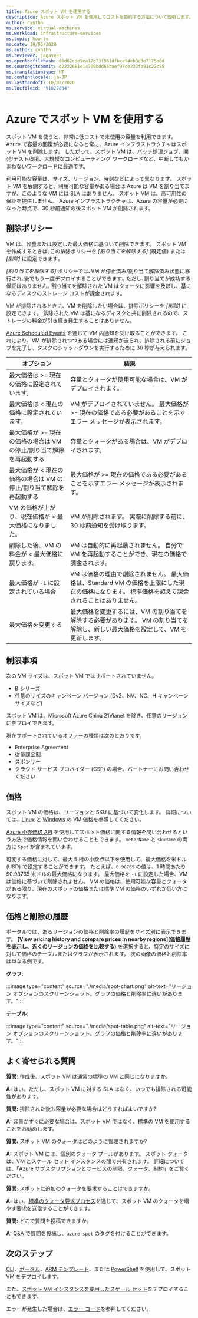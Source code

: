 ```yaml
---
title: Azure スポット VM を使用する
description: Azure スポット VM を使用してコストを節約する方法について説明します。
author: cynthn
ms.service: virtual-machines
ms.workload: infrastructure-services
ms.topic: how-to
ms.date: 10/05/2020
ms.author: cynthn
ms.reviewer: jagaveer
ms.openlocfilehash: 66d62cde9ea17e73f561dfbce94eb3d3e7175b6d
ms.sourcegitcommit: d2222681e14700bdd65baef97de223fa91c22c55
ms.translationtype: HT
ms.contentlocale: ja-JP
ms.lasthandoff: 10/07/2020
ms.locfileid: "91827804"
---
```

# <a name="use-spot-vms-in-azure"></a>Azure でスポット VM を使用する

スポット VM を使うと、非常に低コストで未使用の容量を利用できます。 Azure で容量の回復が必要になると常に、Azure インフラストラクチャはスポット VM を削除します。 したがって、スポット VM は、バッチ処理ジョブ、開発/テスト環境、大規模なコンピューティング ワークロードなど、中断してもかまわないワークロードに最適です。

利用可能な容量は、サイズ、リージョン、時刻などによって異なります。 スポット VM を展開すると、利用可能な容量がある場合は Azure は VM を割り当てますが、このような VM には SLA はありません。 スポット VM は、高可用性の保証を提供しません。 Azure インフラストラクチャは、Azure の容量が必要になった時点で、30 秒前通知の後スポット VM が削除されます。 


## <a name="eviction-policy"></a>削除ポリシー

VM は、容量または設定した最大価格に基づいて削除できます。 スポット VM を作成するときは､この排除ポリシーを *[割り当てを解除する]* (既定値) または *[削除]* に設定できます｡ 

*[割り当てを解除する]* ポリシーでは､VM が停止済み/割り当て解除済み状態に移行され､後でもう一度デプロイすることができます｡ ただし､割り当てが成功する保証はありません｡ 割り当てを解除された VM はクォータに影響を及ぼし、基になるディスクのストレージ コストが課金されます。 

VM が排除されるときに、VM を削除したい場合は、排除ポリシーを *[削除]* に設定できます。 排除された VM は基になるディスクと共に削除されるので、ストレージの料金が引き続き発生することはありません。 

[Azure Scheduled Events](./linux/scheduled-events.md) を通じて VM 内通知を受け取ることができます。 これにより、VM が排除されつつある場合には通知が送られ、排除される前にジョブを完了し、タスクのシャットダウンを実行するために 30 秒が与えられます。 


| オプション | 結果 |
|--------|---------|
| 最大価格は >= 現在の価格に設定されています。 | 容量とクォータが使用可能な場合は、VM がデプロイされます。 |
| 最大価格は < 現在の価格に設定されています。 | VM がデプロイされていません。 最大価格が >= 現在の価格である必要があることを示すエラー メッセージが表示されます。 |
| 最大価格が >= 現在の価格の場合は VM の停止/割り当て解除を再起動する | 容量とクォータがある場合は、VM がデプロイされます。 |
| 最大価格が < 現在の価格の場合は VM の停止/割り当て解除を再起動する | 最大価格が >= 現在の価格である必要があることを示すエラー メッセージが表示されます。 | 
| VM の価格が上がり、現在価格が > 最大価格になりました。 | VM が削除されます。 実際に削除する前に、30 秒前通知を受け取ります。 | 
| 削除した後、VM の料金が < 最大価格に戻ります。 | VM は自動的に再起動されません。 自分で VM を再起動することができ、現在の価格で課金されます。 |
| 最大価格が `-1` に設定されている場合 | VM は価格の理由で削除されません。 最大価格は、Standard VM の価格を上限にした現在の価格になります。 標準価格を超えて課金されることはありません。| 
| 最大価格を変更する | 最大価格を変更するには、VM の割り当てを解除する必要があります。 VM の割り当てを解除し、新しい最大価格を設定して、VM を更新します。 |


## <a name="limitations"></a>制限事項

次の VM サイズは、スポット VM ではサポートされていません。
 - B シリーズ
 - 任意のサイズのキャンペーン バージョン (Dv2、NV、NC、H キャンペーン サイズなど)

スポット VM は、Microsoft Azure China 21Vianet を除き、任意のリージョンにデプロイできます。

<a name="channel"></a>

現在サポートされている[オファーの種類](https://azure.microsoft.com/support/legal/offer-details/)は次のとおりです。

-   Enterprise Agreement
-   従量課金制
-   スポンサー
- クラウド サービス プロバイダー (CSP) の場合、パートナーにお問い合わせください


## <a name="pricing"></a>価格

スポット VM の価格は、リージョンと SKU に基づいて変化します。 詳細については、[Linux](https://azure.microsoft.com/pricing/details/virtual-machines/linux/) と [Windows](https://azure.microsoft.com/pricing/details/virtual-machines/windows/) の VM 価格を参照してください。 

[Azure 小売価格 API](/rest/api/cost-management/retail-prices/azure-retail-prices) を使用してスポット価格に関する情報を問い合わせるという方法で価格情報を問い合わせることもできます。 `meterName` と `skuName` の両方に `Spot` が含まれています。

可変する価格に対して、最大 5 桁の小数点以下を使用して、最大価格を米ドル (USD) で設定することができます。 たとえば、`0.98765` の値は、1 時間あたり $0.98765 米ドルの最大価格になります。 最大価格を `-1` に設定した場合、VM は価格に基づいて削除されません。 VM の価格は、使用可能な容量とクォータがある限り、現在のスポットの価格または標準 VM の価格のいずれか低い方になります。

## <a name="pricing-and-eviction-history"></a>価格と削除の履歴

ポータルでは、あるリージョンの価格と削除率の履歴をサイズ別に表示できます。 **[View pricing history and compare prices in nearby regions]\(価格履歴を表示し、近くのリージョンの価格を比較する\)** を選択すると、特定のサイズに対して価格のテーブルまたはグラフが表示されます。  次の画像の価格と削除率は単なる例です。 

**グラフ**:

:::image type="content" source="./media/spot-chart.png" alt-text="リージョン オプションのスクリーンショット。グラフの価格と削除率に違いがあります。":::

**テーブル**:

:::image type="content" source="./media/spot-table.png" alt-text="リージョン オプションのスクリーンショット。グラフの価格と削除率に違いがあります。":::



##  <a name="frequently-asked-questions"></a>よく寄せられる質問

**質問:** 作成後、スポット VM は通常の標準の VM と同じになりますか。

**A:** はい。ただし、スポット VM に対する SLA はなく、いつでも排除される可能性があります。


**質問:** 排除された後も容量が必要な場合はどうすればよいですか?

**A:** 容量がすぐに必要な場合は、スポット VM ではなく、標準の VM を使用することをお勧めします。


**質問:** スポット VM のクォータはどのように管理されますか?

**A:** スポット VM には、個別のクォータ プールがあります。 スポット クォータは、VM とスケール セット インスタンスの間で共有されます。 詳細については、「[Azure サブスクリプションとサービスの制限、クォータ、制約](https://docs.microsoft.com/azure/azure-resource-manager/management/azure-subscription-service-limits)」をご覧ください。


**質問:** スポットに追加のクォータを要求することはできますか。

**A:** はい。[標準のクォータ要求プロセス](https://docs.microsoft.com/azure/azure-portal/supportability/per-vm-quota-requests)を通じて、スポット VM のクォータを増やす要求を送信することができます。


**質問:** どこで質問を投稿できますか。

**A:** [Q&A](https://docs.microsoft.com/answers/topics/azure-spot.html) で質問を投稿し、`azure-spot` のタグを付けることができます。 

## <a name="next-steps"></a>次のステップ
[CLI](./linux/spot-cli.md)、[ポータル](spot-portal.md)、[ARM テンプレート](./linux/spot-template.md)、または [PowerShell](./windows/spot-powershell.md) を使用して、スポット VM をデプロイします。

また、[スポット VM インスタンスを使用したスケール セット](../virtual-machine-scale-sets/use-spot.md)をデプロイすることもできます。

エラーが発生した場合は、[エラー コード](./error-codes-spot.md?toc=%2fazure%2fvirtual-machines%2flinux%2ftoc.json)を参照してください。
